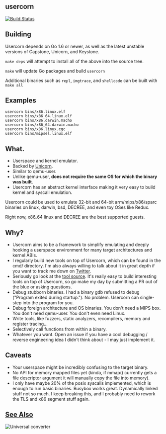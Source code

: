 usercorn
----

[![Build Status](https://travis-ci.org/lunixbochs/usercorn.svg?branch=master)](https://travis-ci.org/lunixbochs/usercorn)

Building
---

Usercorn depends on Go 1.6 or newer, as well as the latest unstable versions of Capstone, Unicorn, and Keystone.

`make deps` will attempt to install all of the above into the source tree.

`make` will update Go packages and build `usercorn`

Additional binaries such as `repl`, `imgtrace`, and `shellcode` can be built with `make all`

Examples
---

    usercorn bins/x86.linux.elf
    usercorn bins/x86_64.linux.elf
    usercorn bins/x86.darwin.macho
    usercorn bins/x86_64.darwin.macho
    usercorn bins/x86.linux.cgc
    usercorn bins/mipsel.linux.elf

What.
----

- Userspace and kernel emulator.
- Backed by [Unicorn](http://www.unicorn-engine.org/).
- Similar to qemu-user.
- Unlike qemu-user, __does not require the same OS for which the binary was built__.
- Usercorn has an abstract kernel interface making it very easy to build kernel and syscall emulation.

Usercorn could be used to emulate 32-bit and 64-bit arm/mips/x86/sparc binaries on linux, darwin, bsd, DECREE, and even toy OSes like Redux.

Right now, x86\_64 linux and DECREE are the best supported guests.

Why?
----

- Usercorn aims to be a framework to simplify emulating and deeply hooking a userspace environment for many target architectures and kernel ABIs.
- I regularly build new tools on top of Usercorn, which can be found in the cmd/ directory. I'm also always willing to talk about it in great depth if you want to track me down on [Twitter](https://twitter.com/lunixbochs).
- Seriously go look at the [tool source](https://github.com/lunixbochs/usercorn/tree/master/go/cmd). It's really easy to build interesting tools on top of Usercorn, so go make my day by submitting a PR out of the blue or asking questions.
- Debug stubborn binaries. I had a binary gdb refused to debug ("Program exited during startup."). No problem. Usercorn can single-step into the program for you.
- Debug foreign architecture and OS binaries. You don't need a MIPS box. You don't need qemu-user. You don't even need Linux.
- Write tools, like fuzzers, static analyzers, recompilers, memory and register tracing...
- Selectively call functions from within a binary.
- Whatever you want. Open an issue if you have a cool debugging / reverse engineering idea I didn't think about - I may just implement it.

Caveats
----

- Your userspace might be incredibly confusing to the target binary.
- No API for memory mapped files yet (kinda, if mmap() currently gets a file descriptor argument it will manually copy the file into memory).
- I only have maybe 20% of the posix syscalls implemented, which is enough to run basic binaries. Busybox works great. Dynamically linked stuff not so much. I keep breaking this, and I probably need to rework the TLS and x86 segment stuff again.

[See Also](https://xkcd.com/1406/)
----
![Universal converter](https://imgs.xkcd.com/comics/universal_converter_box.png)
